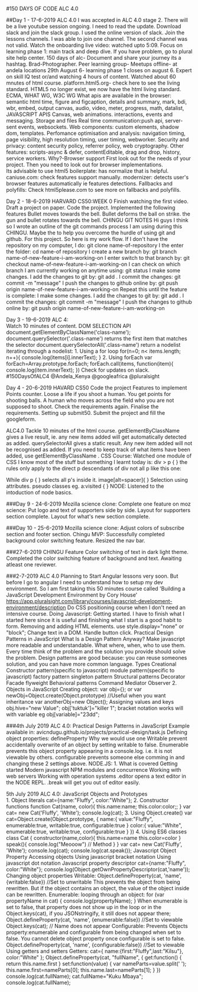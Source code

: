 #150 DAYS OF CODE ALC 4.0


##Day 1 - 17-6-2019
ALC 4.0
    I was accepted in ALC 4.0 stage 2. There will be a live youtube session ongoing.
    I need to read the update.
    Download slack and join the slack group.
        I used the online version of slack.
    Join the lessons channels.
        I was able to join one channel. The second channel was not valid.
    Watch the onboarding live video: watched upto 5:09.
        Focus on  learning phase 1: main track and deep dive.
        If you have problem, go to plural site help center.
        150 days of alc- Document and share your journey its a hashtag. Brad-Photographer.
        Peer learning group-
        Meetups offline- at andela locations 29th 
        August 6- learning phase 1 closes on august 6.
        Expert on skill IQ test or/and watching 4 hours of content.
    Watched about 60 mnutes of html course.
        platform.html5.org- check here to see the living standard.
        HTML5 no longer exist, we now have the html living standard.
        ECMA, WHAT WG, W3C  WG
        What apis are available in the browser:
            semantic html
            time, figure and figcaption, details and summary, mark, bdi, wbr, embed, output
            canvas, audio, video, meter, progress, math, datalist, 
            JAVASCRIPT APIS
                Canvas, web animations.
                interactions, events and messaging.
                Storage and files
                Real time communication:push api, server-sent events, websockets.
                Web components: custom elements, shadow dom, templates.
                Perfomance optimisation and analysis: navigation timing, page visibility, high resolution timing, user timing, webworker.
                Security and privacy: content security policy, referrer policy, web cryptography.
                Other features: scripts-async & defer, contentEditable, drag and drop, history, service workers.
        Why?-Browser support
            First look out for the needs of your project.
            Then you need to look out for browser implementations.    
        Its advisable to use html5 boilerplate: has normalize that is helpful.
        caniuse.com: check features support manually.
        modernizer: detects user's browser features automatically ie features detections.
        Fallbacks and polyfills: Check html5please.com to see more on fallbacks and polyfills.

Day 2 - 18-6-2019
HARVARD CS50:WEEK 0
    Finish watching the first video.
    Draft a project on paper.
    Code the project.
        Implemented the following features
            Bullet moves towards the bell.
            Bullet deforms the ball on strike.
            the gun and bullet rotates towards the bell.
CHINGU
    GIT NOTES
        Hi guys I think so I wrote an outline of the git commands process I am using during this CHINGU. Maybe the to help you overcome the hurdle of using git and github. For this project. So here is my work flow.
        If I don't have the repository on my computer, I do: git clone name-of-repository
        I the enter the folder: cd name-of repository
        I create a new branch by: git branch name-of-new-feature-i-am-working-on
        I enter switch to that branch by: git checkout name-of-new-feature-i-am-working-on
        I can check on which branch I am currently working on anytime using: git status
        I make some changes.
        I add the changes to git by: git add .
        I commit the changes: git commit -m "message"
        I push the changes to github online by: git push origin name-of-new-feature-i-am-working-on
        Repeat this until the feature is complete:
            I make some changes.
            I add the changes to git by: git add .
            I commit the changes: git commit -m "message"
            I push the changes to github online by: git push origin name-of-new-feature-i-am-working-on

Day 3 - 19-6-2019
ALC 4:  
    Watch 10 minutes of content.
    DOM SELECTION API
    document.getElementByClassName('class-name');
    document.querySelector('.class-name') returns the first item that matches the selector
    document.querySelectorAll('.class-name')  return a nodelist
    iterating through a nodelist:
        1. Using a for loop
            for(n=0; n< items.length; n++){
                console.log(items[i].innerText);
            }
        2. Using forEach
            var forEach=Array.prototype.forEach;
            forEach.call(items, function(item){
                console.log(item.innerText);
            })
    Check for updates on slack.
    #150DaysOfALC4 @Andela_Kenya @googleafrica @pluralsight


Day 4 - 20-6-2019
HAVARD CS50
    Code the project
        Features to implement
            Points counter. Loose a life if you shoot a human. You get points for shooting balls.
            A human who moves across the field who you are not supposed to shoot.
        Check the requirements again. Finalise the requirements.
        Setting up submit50.
        Submit the project and fill the googleform.

ALC4.0
    Tackle 10 minutes of the html course.
        getElementByClassName gives a live result, ie. any new items added will get automatically detected as added.
        querySelectorAll gives a static result. Any new item added will not be recognised as added.
        If you need to keep track of what items have been added, use getElementByClassName .
    CSS Course: Watched one module of CSS
        I know most of the stuff but something I learnt today is:
        div > p { } the rules only apply to the direct p descendants of div not all p like this one:
        <div>
            <p></p> <!--This one will be affected-->
            <div>
                <p></p><!--This one won't be affected.-->
            </div>
        </div>
        While div p { } selects all p's inside it.
        image[alt=spacer]{ } Selection using attributes.
        pseudo classes eg. a:visited { }
    NODE:
        Listened to the intoduction of node basics.

###Day 9 - 24-6-2019
Mozilla science clone:
    Complete one feature on moz science: Put logo and text of supporters side by side.
    Layout for supporters section complete.
    Layout for what's new section complete.

###Day 10 - 25-6-2019
Mozilla science clone:
    Adjust colors of subscribe section and footer section.
Chingu MVP:
    Successfully completed background color switching feature.
    Resized the nav bar.

###27-6-2019
CHINGU
    Feature Color switching of text in dark light theme.
    Completed the color switching feature of background and text. Awaiting atleast one reviewer.



###2-7-2019
ALC 4.0
    Planning to Start Angular lessons very soon. But before I go to angular I need to understand how to setup my dev environment. So I am first taking this 50 minutes course called 'Building a JavaScript Development Environment by Cory House' https://app.pluralsight.com/library/courses/javascript-development-environment/description
    Do CSS positioning course when I don't need an intensive course.
    Doing Javascript: Getting started. I have to finish what I started here since it is useful and finishing what I start is a good habit to form.
        Removing and adding HTML elements.
            use style.display="none" or "block";
        Change text in a DOM.
        Handle button click.
    Practical Design Patterns in JavaScript
        What Is a Design Pattern Anyway?
            Make javascript more readable and understandable.
            What where, when, who to use them.
            Every time think of the problem and the solution you provide should solve the problem.
            Design patterns are good because: you can reuse someones solution, and you can have more common language.
            Types
                Creational
                    Constructor pattern(specific to javascript)
                    module pattern(specific to javascript)
                    factory pattern
                    singleton pattern
                Structural patterns
                    Decorator
                    Facade
                    flyweight
                Behavioral patterns
                    Command
                    Mediator
                    Observer
        2. Objects in JavaScript
            Creating object:
                var obj={}; or
                var newObj=Object.create(Object.prototype) //Useful when you want inheritance
                var anotherObj=new Object();
            Assigning values and keys
                obj.hive="new Value";
                obj['tuktuk']="killer 1";
                bracket notation works will with variable eg obj[variable]="23dd";







###4th July 2019
ALC 4.0:
    Practical Design Patterns in JavaScript
        Example available in: avicndugu.github.io/projects/practical-design/task.js
        Defining object properties: defineProperty
        Why we would use one
        Writable prevent accidentally overwrite of an object by setting writable to false.
        Enumerable prevents this object property appearing in a console.log. i.e. it is not viewable by others.
        configurable prevents someone else comming in and changing these 2 settings above.
    NODE.JS:
        1. What is covered
            Getting started
            Modern javascript
            NPM
            modules and concurrence
            Working with web servers
            Working with operation systems
        .editor opens a text editor in the NODE REPL.
        .break will get you out of editor easily.

5th July 2019
    ALC 4.0:
        JavaScript Objects and Prototypes    
            1. Object literals
                cat={name:"Fluffy", color:"White"};
            2. Constructor functions
                function Cat(name, color){
                    this.name:name;
                    this.color:color;;
                }
                var cat= new Cat('Fluffy', 'White');
                console.log(cat);
            3. Using Object.create()
                var cat=Object.create(Object.prototype,
                    {
                        name:{
                            value:"Fluffy",
                            enumerable:true,
                            writable:true,
                            configurable:true
                        }
                        color:{
                            value:"White",
                            enumerable:true,
                            writable:true,
                            configurable:true
                        }
                    })
            4. Using ES6 classes
                class Cat {
                    constructor(name,color){
                        this.name=name
                        this.color=color
                    }
                    speak(){
                        console.log("Meooow") // Method
                    }
                }
                var cat= new Cat('Fluffy', 'White');
                console.log(cat);
                console.log(cat.speak());
            Javascript Object Property
                Accessing objects
                    Using javascript bracket notation
                    Using javascript dot notation
                Javascript property descriptor
                    cat={name:"Fluffy", color:"White"};
                    console.log(Object.getOwnPropertyDescriptor(cat,'name'));
                Changing object properties
                    Writable:
                        Object.defineProperty(cat, 'name', {writable:false}) //Set to unwritable
                        This prevents the object from being rewritten. But if the object contains an object, the value of the object inside can be rewritten.
                    Enumerable:
                        looping through an object:
                            for (var propertyName in cat) {
                                console.log(propertyName);
                            }
                        When enumerable is set to false, that property does not show up in the loop or in the Object.keys(cat), if you JSONstringify, it still does not appear there;
                        Object.defineProperty(cat, 'name', {enumerable:false}) //Set to viewable
                        Object.keys(cat); // Name does not appear
                    Configurable:
                        Prevents Objects property:enumerable and configurable from being changed when set to false. You cannot delete object property once configurable is set to false.
                        Object.defineProperty(cat, 'name', {configurable:false}) //Set to viewable
                    Using getters and setters
                        Getters:
                            cat={
                                name:{first:"Fluffy",last:"Kilsu"}, color:"White"
                                };
                            Object.defineProperty(cat, "fullName",
                            {
                                get:function() {
                                    return this.name.first
                                }
                                set:function(value) {
                                    var nameParts=value.split(' ');
                                    this.name.first=nameParts[0];
                                    this.name.last=nameParts[1]; 
                                }
                            })
                            console.log(cat.fullName);
                            cat.fullName="Kuku Mbaya";
                            console.log(cat.fullName);
